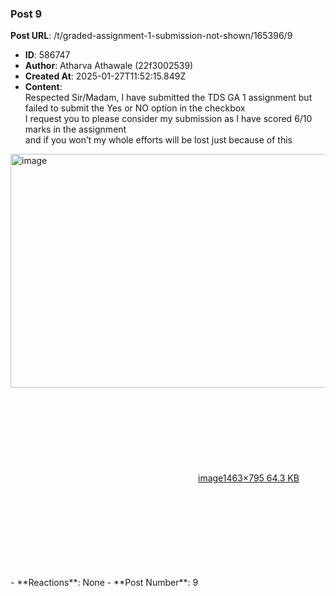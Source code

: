 ### Post 9
**Post URL**: /t/graded-assignment-1-submission-not-shown/165396/9
- **ID**: 586747
- **Author**: Atharva Athawale (22f3002539)
- **Created At**: 2025-01-27T11:52:15.849Z
- **Content**:  
  Respected Sir/Madam,
I have submitted the TDS GA 1 assignment but failed to submit the Yes or NO option in the checkbox<br>
I request you to please consider my submission as I have scored 6/10 marks in the assignment<br>
and if you won’t my whole efforts will be lost just because of this<br>
<div class="lightbox-wrapper"><a class="lightbox" href="https://europe1.discourse-cdn.com/flex013/uploads/iitm/original/3X/5/e/5e679a390c2c28452082014cf26d1200083f2ec4.png" data-download-href="/uploads/short-url/dt8QF8sISAriY7H4IhOUlzPrSvO.png?dl=1" title="image" rel="noopener nofollow ugc"><img src="https://europe1.discourse-cdn.com/flex013/uploads/iitm/optimized/3X/5/e/5e679a390c2c28452082014cf26d1200083f2ec4_2_690x374.png" alt="image" data-base62-sha1="dt8QF8sISAriY7H4IhOUlzPrSvO" width="690" height="374" srcset="https://europe1.discourse-cdn.com/flex013/uploads/iitm/optimized/3X/5/e/5e679a390c2c28452082014cf26d1200083f2ec4_2_690x374.png, https://europe1.discourse-cdn.com/flex013/uploads/iitm/optimized/3X/5/e/5e679a390c2c28452082014cf26d1200083f2ec4_2_1035x561.png 1.5x, https://europe1.discourse-cdn.com/flex013/uploads/iitm/optimized/3X/5/e/5e679a390c2c28452082014cf26d1200083f2ec4_2_1380x748.png 2x" data-dominant-color="F6F6F7"><div class="meta"><svg class="fa d-icon d-icon-far-image svg-icon" aria-hidden="true"><use href="#far-image"></use></svg><span class="filename">image</span><span class="informations">1463×795 64.3 KB</span><svg class="fa d-icon d-icon-discourse-expand svg-icon" aria-hidden="true"><use href="#discourse-expand"></use></svg></div></a></div>
- **Reactions**: None
- **Post Number**: 9

